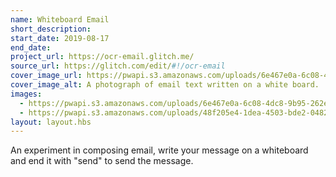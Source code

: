```yaml
---
name: Whiteboard Email
short_description: 
start_date: 2019-08-17
end_date: 
project_url: https://ocr-email.glitch.me/
source_url: https://glitch.com/edit/#!/ocr-email
cover_image_url: https://pwapi.s3.amazonaws.com/uploads/6e467e0a-6c08-4dc8-9b95-262e1c05befa
cover_image_alt: A photograph of email text written on a white board.
images:
  - https://pwapi.s3.amazonaws.com/uploads/6e467e0a-6c08-4dc8-9b95-262e1c05befa
  - https://pwapi.s3.amazonaws.com/uploads/48f205e4-1dea-4503-bde2-048215b05648
layout: layout.hbs
---
```


An experiment in composing email, write your message on a whiteboard and end it with "send" to send the message.